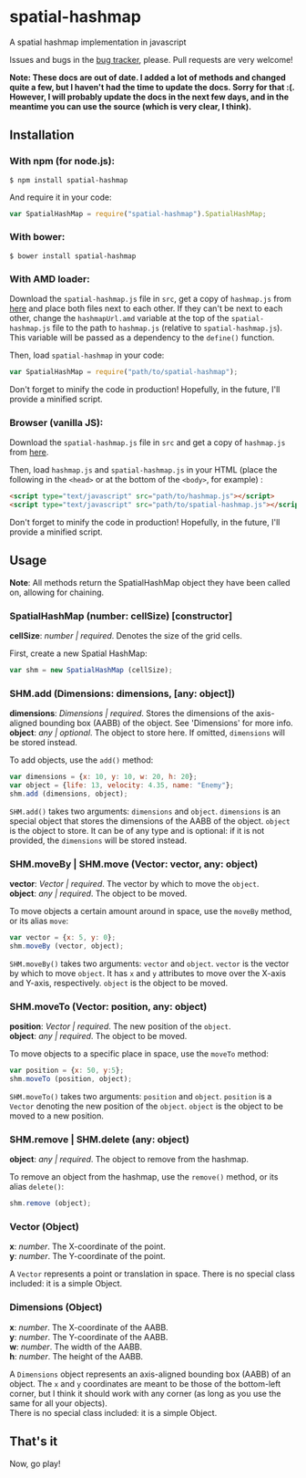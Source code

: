spatial-hashmap
===============

A spatial hashmap implementation in javascript

Issues and bugs in the [bug tracker](https://github.com/TuurDutoit/spatial-hashmap/issues), please. Pull requests are very welcome!


__Note: These docs are out of date. I added a lot of methods and changed quite a few, but I haven't had the time to update the docs. Sorry for that :(. However, I will probably update the docs in the next few days, and in the meantime you can use the source (which is very clear, I think).__



## Installation

### With npm (for node.js):

    $ npm install spatial-hashmap

And require it in your code:
    
```javascript
var SpatialHashMap = require("spatial-hashmap").SpatialHashMap;
```


### With bower:

    $ bower install spatial-hashmap


### With AMD loader:

Download the `spatial-hashmap.js` file in `src`, get a copy of `hashmap.js` from [here](https://github.com/flesler/hashmap) and place both files next to each other. If they can't be next to each other, change the `hashmapUrl.amd` variable at the top of the `spatial-hashmap.js` file to the path to `hashmap.js` (relative to `spatial-hashmap.js`). This variable will be passed as a dependency to the `define()` function.

Then, load `spatial-hashmap` in your code:

```javascript
var SpatialHashMap = require("path/to/spatial-hashmap");
```

Don't forget to minify the code in production! Hopefully, in the future, I'll provide a minified script.


### Browser (vanilla JS):

Download the `spatial-hashmap.js` file in `src` and get a copy of `hashmap.js` from [here](https://github.com/flesler/hashmap).

Then, load `hashmap.js` and `spatial-hashmap.js` in your HTML (place the following in the `<head>` or at the bottom of the `<body>`, for example) :

```html
<script type="text/javascript" src="path/to/hashmap.js"></script>
<script type="text/javascript" src="path/to/spatial-hashmap.js"></script>
```

Don't forget to minify the code in production! Hopefully, in the future, I'll provide a minified script.




## Usage

__Note__: All methods return the SpatialHashMap object they have been called on, allowing for chaining.

### SpatialHashMap (number: cellSize) [constructor]

__cellSize__: *number | required*. Denotes the size of the grid cells.

First, create a new Spatial HashMap:

```javascript
var shm = new SpatialHashMap (cellSize);
```


### SHM.add (Dimensions: dimensions, [any: object])

__dimensions__: *Dimensions | required*. Stores the dimensions of the axis-aligned bounding box (AABB) of the object. See 'Dimensions' for more info.  
__object__: *any | optional*. The object to store here. If omitted, `dimensions` will be stored instead.

To add objects, use the `add()` method:

```javascript
var dimensions = {x: 10, y: 10, w: 20, h: 20};
var object = {life: 13, velocity: 4.35, name: "Enemy"};
shm.add (dimensions, object);
```

`SHM.add()` takes two arguments: `dimensions` and `object`. `dimensions` is an special object that stores the dimensions of the AABB of the object. `object` is the object to store. It can be of any type and is optional: if it is not provided, the `dimensions` will be stored instead.





### SHM.moveBy | SHM.move (Vector: vector, any: object)

__vector__: *Vector | required*. The vector by which to move the `object`.  
__object__: *any | required*. The object to be moved.

To move objects a certain amount around in space, use the `moveBy` method, or its alias `move`:

```javascript
var vector = {x: 5, y: 0};
shm.moveBy (vector, object);
```

`SHM.moveBy()` takes two arguments: `vector` and `object`. `vector` is the vector by which to move `object`. It has `x` and `y` attributes to move over the X-axis and Y-axis, respectively. `object` is the object to be moved.


### SHM.moveTo (Vector: position, any: object)

__position__: *Vector | required*. The new position of the `object`.  
__object__: *any | required*. The object to be moved.

To move objects to a specific place in space, use the `moveTo` method:

```javascript
var position = {x: 50, y:5};
shm.moveTo (position, object);
```

`SHM.moveTo()` takes two arguments: `position` and `object`. `position` is a `Vector` denoting the new position of the `object`. `object` is the object to be moved to a new position.


### SHM.remove | SHM.delete (any: object)

__object__: *any | required*. The object to remove from the hashmap.

To remove an object from the hashmap, use the `remove()` method, or its alias `delete()`:

```javascript
shm.remove (object);
```


### Vector (Object)

__x__: *number*. The X-coordinate of the point.  
__y__: *number*. The Y-coordinate of the point.

A `Vector` represents a point or translation in space. There is no special class included: it is a simple Object.


### Dimensions (Object)

__x__: *number*. The X-coordinate of the AABB.  
__y__: *number*. The Y-coordinate of the AABB.  
__w__: *number*. The width of the AABB.  
__h__: *number*. The height of the AABB.

A `Dimensions` object represents an axis-aligned bounding box (AABB) of an object. The `x` and `y` coordinates are meant to be those of the bottom-left corner, but I think it should work with any corner (as long as you use the same for all your objects).  
There is no special class included: it is a simple Object.



## That's it

Now, go play!
